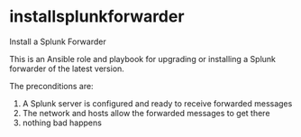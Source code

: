 # installsplunkforwarder

Install a Splunk Forwarder

This is an Ansible role and playbook for upgrading or installing a Splunk forwarder of the latest version.

The preconditions are:

1. A Splunk server is configured and ready to receive forwarded messages
2. The network and hosts allow the forwarded messages to get there
3. nothing bad happens
